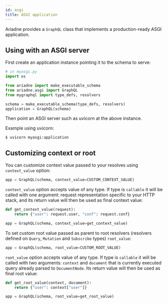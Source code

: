 ```yaml
---
id: asgi
title: ASGI application
---
```


Ariadne provides a `GraphQL` class that implements a production-ready ASGI application.


## Using with an ASGI server

First create an application instance pointing it to the schema to serve:

```python
# in myasgi.py
import os

from ariadne import make_executable_schema
from ariadne.asgi import GraphQL
from mygraphql import type_defs, resolvers

schema = make_executable_schema(type_defs, resolvers)
application = GraphQL(schema)
```

Then point an ASGI server such as uvicorn at the above instance.

Example using uvicorn:

```console
$ uvicorn myasgi:application
```


## Customizing context or root

You can customize context value passed to your resolves using `context_value` option:

```python
app = GraphQL(schema, context_value=CUSTOM_CONTEXT_VALUE)
```

`context_value` option accepts value of any type. If type is `callable` it will be called with one argument: request representation specific to your HTTP stack, and its return value will then be used as final context value:

```python
def get_context_value(request):
    return {"user": request.user, "conf": request.conf}

app = GraphQL(schema, context_value=get_context_value)
```

To set custom root value passed as parent to root resolvers (resolvers defined on `Query`, `Mutation` and `Subscribe` types) `root_value`:

```python
app = GraphQL(schema, root_value=CUSTOM_ROOT_VALUE)
```

`root_value` option accepts value of any type. If type is `callable` it will be called with two arguments: `context` and `document` that is currently executed query already parsed to `DocumentNode`. Its return value will then be used as final root value:

```python
def get_root_value(context, document):
    return {"user": context["user"]}

app = GraphQL(schema, root_value=get_root_value)
```